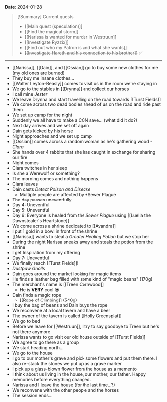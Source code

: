 **Date**: 2024-01-28

> [!Summary] Current quests
> - [[Main quest (speculation)]]
> - [[Find the magical storm]]
> - [[Narissa is wanted for murder in Westruun]]
> - [[Investigate Ryzzix]]
> - [[Find out who my Patron is and what she wants]]
> - ~~[[Investigate Hareth and his connection to his brother]]~~ ✅

---
- [[Narissa]], [[Dain]], and [[Ossian]] go to buy some new clothes for me (my old ones are burned)
- They buy me insane clothes...
- [[Walter Leyton-Beasly]] comes to visit us in the room we're staying in
- We go to the stables in [[Drynna]] and collect our horses
- I call mine *Jester*
- We leave Drynna and start travelling on the road towards [[Turst Fields]]
- We come across two dead bodies ahead of us on the road and ride past them
- We set up camp for the night
- Suddenly we all have to make a CON save... (what did it do?)
- Next day arrives and we set off again
- Dain gets kicked by his horse
- Night approaches and we set up camp
- [[Ossian]] comes across a random woman as he's gathering wood - *Clara*
- She hands over 4 rabbits that she has caught in exchange for sharing our fire
- Night comes
- Clara twitches in her sleep
- Is she a Werewolf  or something?
- The morning comes and nothing happens
- Clara leaves
- Dain casts *Detect Poison and Disease*
	- Multiple people are affected by *Sewer Plague
- The day passes uneventfully
- Day 4: Uneventful
- Day 5: Uneventful
- Day 6: Everyone is healed from the *Sewer Plague* using [[Luella the Dawnstealer's Heartstone]]
- We come across a shrine dedicated to [[Avandra]]
- I put 1 gold in a bowl in front of the shrine
- [[Narissa]] wants to steal a *Greater Healing Potion* but we stop her
- During the night Narissa sneaks away and steals the potion from the shrine
- I get Inspiration from my offering
- Day 7: Uneventful
- We finally reach [[Turst Fields]]!
- *Dustpaw Gnolls*
- Dain goes around the market looking for magic items
- He finds a leather bag filled with some kind of "magic beans" (170g)
- The merchant's name is [[Treen Cornwood]]
	- He is **VERY** cool 😎
- Dain finds a magic rope
	- [[Rope of Climbing]] (540g)
- I buy the bag of beans and Dain buys the rope
- We reconvene at a local tavern and have a beer
- The owner of the tavern is called [[Holly Greensplat]]
- We go to bed
- Before we leave for [[Westruun]], I try to say goodbye to Treen but he's not there anymore
- Narissa wants to go visit our old house outside of [[Turst Fields]]
- We agree to go there as a group
- We start heading north...
- We go to the house
- I go to our mother's grave and pick some flowers and put them there. I also re-stack the stones we put up as a grave marker
- I pick up a glass-blown flower from the house as a memento
- I think about us living in the house, our mother, our father. Happy memories before everything changed.
- Narissa and I leave the house (for the last time...?)
- We reconvene with the other people and the horses
- The session ends...